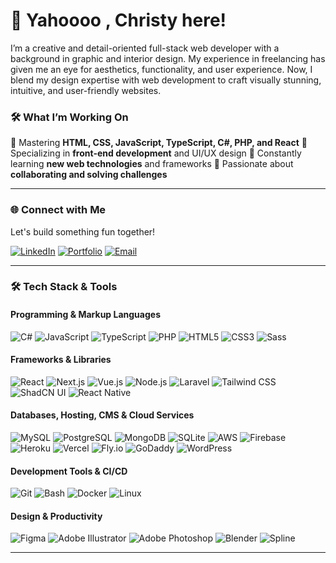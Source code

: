 # 👋 Yahoooo , Christy here!

I’m a creative and detail-oriented full-stack web developer with a background in graphic and interior design. My experience in freelancing has given me an eye for aesthetics, functionality, and user experience. Now, I blend my design expertise with web development to craft visually stunning, intuitive, and user-friendly websites.

### 🛠 What I’m Working On

🔹 Mastering **HTML, CSS, JavaScript, TypeScript, C#, PHP, and React**
🔹 Specializing in **front-end development** and UI/UX design
🔹 Constantly learning **new web technologies** and frameworks
🔹 Passionate about **collaborating and solving challenges**

---

### 🌐 Connect with Me

Let's build something fun together!

[![LinkedIn](https://img.shields.io/badge/LinkedIn-%230077B5.svg?style=for-the-badge&logo=linkedin&logoColor=white)](https://www.linkedin.com/in/ho-ching-wan/)
[![Portfolio](https://img.shields.io/badge/Portfolio-%2312100E.svg?style=for-the-badge&logo=firefox&logoColor=white)](your-portfolio-url)
[![Email](https://img.shields.io/badge/Email-D14836?style=for-the-badge&logo=gmail&logoColor=white)](mailto:christy.wan.965@gmail.com)

---

### 🛠 Tech Stack & Tools

#### **Programming & Markup Languages**

![C#](https://img.shields.io/badge/C%23-239120?style=for-the-badge&logo=c-sharp&logoColor=white) ![JavaScript](https://img.shields.io/badge/JavaScript-F7DF1E?style=for-the-badge&logo=javascript&logoColor=black) ![TypeScript](https://img.shields.io/badge/TypeScript-007ACC?style=for-the-badge&logo=typescript&logoColor=white) ![PHP](https://img.shields.io/badge/PHP-777BB4?style=for-the-badge&logo=php&logoColor=white) ![HTML5](https://img.shields.io/badge/HTML5-E34F26?style=for-the-badge&logo=html5&logoColor=white) ![CSS3](https://img.shields.io/badge/CSS3-1572B6?style=for-the-badge&logo=css3&logoColor=white) ![Sass](https://img.shields.io/badge/Sass-CC6699?style=for-the-badge&logo=sass&logoColor=white)

#### **Frameworks & Libraries**

![React](https://img.shields.io/badge/React-20232A?style=for-the-badge&logo=react&logoColor=61DAFB) ![Next.js](https://img.shields.io/badge/Next.js-000000?style=for-the-badge&logo=next.js&logoColor=white) ![Vue.js](https://img.shields.io/badge/Vue.js-4FC08D?style=for-the-badge&logo=vue.js&logoColor=white) ![Node.js](https://img.shields.io/badge/Node.js-339933?style=for-the-badge&logo=node.js&logoColor=white) ![Laravel](https://img.shields.io/badge/Laravel-FF2D20?style=for-the-badge&logo=laravel&logoColor=white) ![Tailwind CSS](https://img.shields.io/badge/TailwindCSS-06B6D4?style=for-the-badge&logo=tailwindcss&logoColor=white)
 ![ShadCN UI](https://img.shields.io/badge/ShadCN_UI-18181B?style=for-the-badge&logo=react&logoColor=white) ![React Native](https://img.shields.io/badge/React_Native-20232A?style=for-the-badge&logo=react&logoColor=61DAFB)



#### **Databases, Hosting, CMS & Cloud Services**

![MySQL](https://img.shields.io/badge/MySQL-4479A1?style=for-the-badge&logo=mysql&logoColor=white) ![PostgreSQL](https://img.shields.io/badge/PostgreSQL-316192?style=for-the-badge&logo=postgresql&logoColor=white) ![MongoDB](https://img.shields.io/badge/MongoDB-47A248?style=for-the-badge&logo=mongodb&logoColor=white) ![SQLite](https://img.shields.io/badge/SQLite-003B57?style=for-the-badge&logo=sqlite&logoColor=white) ![AWS](https://img.shields.io/badge/AWS-232F3E?style=for-the-badge&logo=amazon-aws&logoColor=white) ![Firebase](https://img.shields.io/badge/Firebase-FFCA28?style=for-the-badge&logo=firebase&logoColor=black) ![Heroku](https://img.shields.io/badge/Heroku-430098?style=for-the-badge&logo=heroku&logoColor=white) ![Vercel](https://img.shields.io/badge/Vercel-000000?style=for-the-badge&logo=vercel&logoColor=white)
 ![Fly.io](https://img.shields.io/badge/Fly.io-003366?style=for-the-badge&logo=flydotio&logoColor=white) ![GoDaddy](https://img.shields.io/badge/GoDaddy-1BDBDB?style=for-the-badge&logo=godaddy&logoColor=black)
 ![WordPress](https://img.shields.io/badge/WordPress-21759B?style=for-the-badge&logo=wordpress&logoColor=white)



#### **Development Tools & CI/CD**

![Git](https://img.shields.io/badge/Git-F05032?style=for-the-badge&logo=git&logoColor=white) ![Bash](https://img.shields.io/badge/Bash-121011?style=for-the-badge&logo=gnu-bash&logoColor=white) ![Docker](https://img.shields.io/badge/Docker-2496ED?style=for-the-badge&logo=docker&logoColor=white) ![Linux](https://img.shields.io/badge/Linux-FCC624?style=for-the-badge&logo=linux&logoColor=black)

#### **Design & Productivity**

![Figma](https://img.shields.io/badge/Figma-F24E1E?style=for-the-badge&logo=figma&logoColor=white) ![Adobe Illustrator](https://img.shields.io/badge/Illustrator-FF9A00?style=for-the-badge&logo=adobe-illustrator&logoColor=white) ![Adobe Photoshop](https://img.shields.io/badge/Photoshop-31A8FF?style=for-the-badge&logo=adobe-photoshop&logoColor=white) ![Blender](https://img.shields.io/badge/Blender-F5792A?style=for-the-badge&logo=blender&logoColor=white) ![Spline](https://img.shields.io/badge/Spline-222222?style=for-the-badge&logo=spline&logoColor=00A8E8)


---
